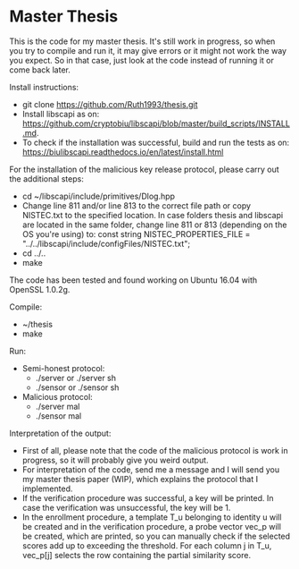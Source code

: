 # Master Thesis
This is the code for my master thesis. It's still work in progress, so when you try to compile and run it, it may give errors or it might not work the way you expect. So in that case, just look at the code instead of running it or come back later.

Install instructions:
- git clone https://github.com/Ruth1993/thesis.git
- Install libscapi as on: https://github.com/cryptobiu/libscapi/blob/master/build_scripts/INSTALL.md.
- To check if the installation was successful, build and run the tests as on: https://biulibscapi.readthedocs.io/en/latest/install.html

For the installation of the malicious key release protocol, please carry out the additional steps:
- cd ~/libscapi/include/primitives/Dlog.hpp
- Change line 811 and/or line 813 to the correct file path or copy NISTEC.txt to the specified location. In case folders thesis and libscapi are located in the same folder, change line 811 or 813 (depending on the OS you're using) to: const string NISTEC_PROPERTIES_FILE = "../../libscapi/include/configFiles/NISTEC.txt";
- cd ../..
- make


The code has been tested and found working on Ubuntu 16.04 with OpenSSL 1.0.2g.

Compile:
- ~/thesis
- make

Run:
- Semi-honest protocol:
	- ./server or ./server sh
	- ./sensor or ./sensor sh
- Malicious protocol:
	- ./server mal
	- ./sensor mal

Interpretation of the output:
- First of all, please note that the code of the malicious protocol is work in progress, so it will probably give you weird output.
- For interpretation of the code, send me a message and I will send you my master thesis paper (WIP), which explains the protocol that I implemented.
- If the verification procedure was successful, a key will be printed. In case the verification was unsuccessful, the key will be 1.
- In the enrollment procedure, a template T_u belonging to identity u will be created and in the verification procedure, a probe vector vec_p will be created, which are printed, so you can manually check if the selected scores add up to exceeding the threshold. For each column j in T_u, vec_p[j] selects the row containing the partial similarity score.
